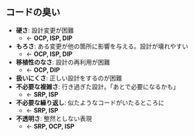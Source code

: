 ## コードの臭い
 
* **硬さ**: 設計変更が困難
    * ← **OCP, ISP, DIP**
* **もろさ**: ある変更が他の箇所に影響を与える。設計が壊れやすい
    * ← **OCP, ISP, DIP**
* **移植性のなさ**: 設計の再利用が困難
    * ← **OCP, DIP**
* **扱いにくさ**: 正しい設計をするのが困難
* **不必要な複雑さ**: 行き過ぎた設計。「あとで必要になるかも」
    * ← **SRP, ISP**
* **不必要な繰り返し**: 似たようなコードがいたるところに
    * ← **SRP, ISP**
* **不透明さ**: 整然としない表現
    * ← **SRP, OCP, ISP**
